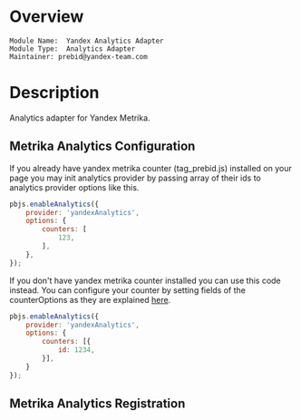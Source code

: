 # Overview
```
Module Name:  Yandex Analytics Adapter
Module Type:  Analytics Adapter
Maintainer: prebid@yandex-team.com
```

# Description
Analytics adapter for Yandex Metrika.


## Metrika Analytics Configuration
If you already have yandex metrika counter (tag_prebid.js) installed on your page you may init analytics provider by passing array of their ids to analytics provider options like this.
```javascript
pbjs.enableAnalytics({
    provider: 'yandexAnalytics',
    options: {
        counters: [
            123,
        ],
    },
});
```

If you don't have yandex metrika counter installed you can use this code instead.
You can configure your counter by setting fields of the counterOptions as they are explained [here](https://yandex.com/support/metrica/code/counter-spa-setup.html).
```javascript
pbjs.enableAnalytics({
    provider: 'yandexAnalytics',
    options: {
        counters: [{
            id: 1234,
        }],
    }
});
```

## Metrika Analytics Registration